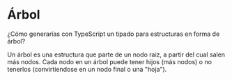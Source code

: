 # Árbol

¿Cómo generarías con TypeScript un tipado para estructuras en forma de árbol?

Un árbol es una estructura que parte de un nodo raiz, a partir del cual salen más nodos. Cada nodo en un árbol puede tener hijos (más nodos) o no tenerlos (convirtiendose en un nodo final o una "hoja").
